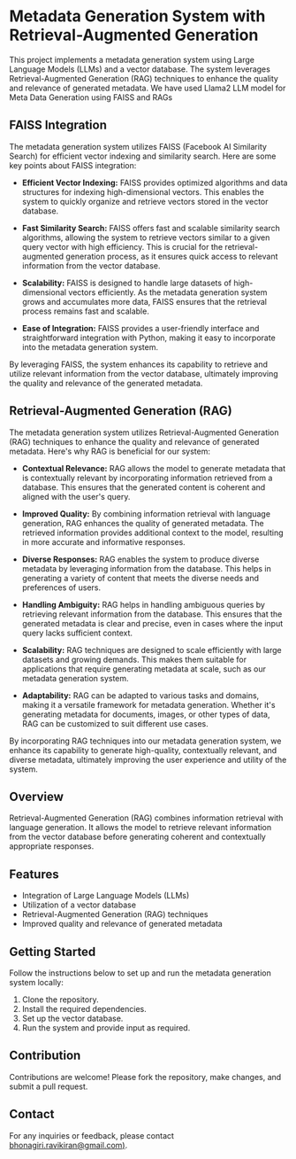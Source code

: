 # Metadata Generation System with Retrieval-Augmented Generation

This project implements a metadata generation system using Large Language Models (LLMs) and a vector database. The system leverages Retrieval-Augmented Generation (RAG) techniques to enhance the quality and relevance of generated metadata. We have used Llama2 LLM model for Meta Data Generation using FAISS and RAGs 

## FAISS Integration

The metadata generation system utilizes FAISS (Facebook AI Similarity Search) for efficient vector indexing and similarity search. Here are some key points about FAISS integration:

- **Efficient Vector Indexing:** FAISS provides optimized algorithms and data structures for indexing high-dimensional vectors. This enables the system to quickly organize and retrieve vectors stored in the vector database.

- **Fast Similarity Search:** FAISS offers fast and scalable similarity search algorithms, allowing the system to retrieve vectors similar to a given query vector with high efficiency. This is crucial for the retrieval-augmented generation process, as it ensures quick access to relevant information from the vector database.

- **Scalability:** FAISS is designed to handle large datasets of high-dimensional vectors efficiently. As the metadata generation system grows and accumulates more data, FAISS ensures that the retrieval process remains fast and scalable.

- **Ease of Integration:** FAISS provides a user-friendly interface and straightforward integration with Python, making it easy to incorporate into the metadata generation system.

By leveraging FAISS, the system enhances its capability to retrieve and utilize relevant information from the vector database, ultimately improving the quality and relevance of the generated metadata.

## Retrieval-Augmented Generation (RAG)

The metadata generation system utilizes Retrieval-Augmented Generation (RAG) techniques to enhance the quality and relevance of generated metadata. Here's why RAG is beneficial for our system:

- **Contextual Relevance:** RAG allows the model to generate metadata that is contextually relevant by incorporating information retrieved from a database. This ensures that the generated content is coherent and aligned with the user's query.

- **Improved Quality:** By combining information retrieval with language generation, RAG enhances the quality of generated metadata. The retrieved information provides additional context to the model, resulting in more accurate and informative responses.

- **Diverse Responses:** RAG enables the system to produce diverse metadata by leveraging information from the database. This helps in generating a variety of content that meets the diverse needs and preferences of users.

- **Handling Ambiguity:** RAG helps in handling ambiguous queries by retrieving relevant information from the database. This ensures that the generated metadata is clear and precise, even in cases where the input query lacks sufficient context.

- **Scalability:** RAG techniques are designed to scale efficiently with large datasets and growing demands. This makes them suitable for applications that require generating metadata at scale, such as our metadata generation system.

- **Adaptability:** RAG can be adapted to various tasks and domains, making it a versatile framework for metadata generation. Whether it's generating metadata for documents, images, or other types of data, RAG can be customized to suit different use cases.

By incorporating RAG techniques into our metadata generation system, we enhance its capability to generate high-quality, contextually relevant, and diverse metadata, ultimately improving the user experience and utility of the system.


## Overview
Retrieval-Augmented Generation (RAG) combines information retrieval with language generation. It allows the model to retrieve relevant information from the vector database before generating coherent and contextually appropriate responses.

## Features
- Integration of Large Language Models (LLMs)
- Utilization of a vector database
- Retrieval-Augmented Generation (RAG) techniques
- Improved quality and relevance of generated metadata

## Getting Started
Follow the instructions below to set up and run the metadata generation system locally:

1. Clone the repository.
2. Install the required dependencies.
3. Set up the vector database.
4. Run the system and provide input as required.

## Contribution
Contributions are welcome! Please fork the repository, make changes, and submit a pull request.

## Contact
For any inquiries or feedback, please contact [bhonagiri.ravikiran@gmail.com)](mailto:bhonagiri.ravikiran@gmail.com).

